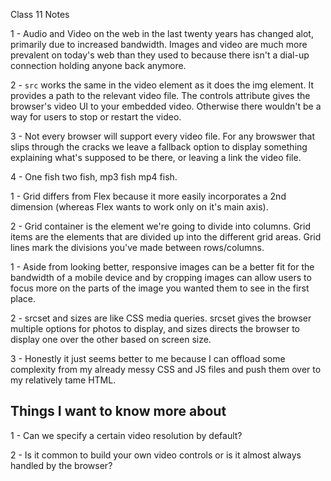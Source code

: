 Class 11 Notes

1 - Audio and Video on the web in the last twenty years has changed alot, primarily due to increased bandwidth. Images and video are much more prevalent on today's web than they used to because there isn't a dial-up connection holding anyone back anymore.

2 - `src` works the same in the video element as it does the img element. It provides a path to the relevant video file. The controls attribute gives the browser's video UI to your embedded video. Otherwise there wouldn't be a way for users to stop or restart the video.

3 - Not every browser will support every video file. For any browswer that slips through the cracks we leave a fallback option to display something explaining what's supposed to be there, or leaving a link the video file.

4 - One fish two fish, mp3 fish mp4 fish.

1 - Grid differs from Flex because it more easily incorporates a 2nd dimension (whereas Flex wants to work only on it's main axis).

2 - Grid container is the element we're going to divide into columns. Grid items are the elements that are divided up into the different grid areas. Grid lines mark the divisions you've made between rows/columns.

1 - Aside from looking better, responsive images can be a better fit for the bandwidth of a mobile device and by cropping images can allow users to focus more on the parts of the image you wanted them to see in the first place.

2 - srcset and sizes are like CSS media queries. srcset gives the browser multiple options for photos to display, and sizes directs the browser to display one over the other based on screen size.

3 - Honestly it just seems better to me because I can offload some complexity from my already messy CSS and JS files and push them over to my relatively tame HTML.

## Things I want to know more about

1 - Can we specify a certain video resolution by default?

2 - Is it common to build your own video controls or is it almost always handled by the browser?